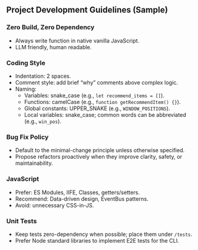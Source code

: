 ## Project Development Guidelines (Sample)

### Zero Build, Zero Dependency
- Always write function in native vanilla JavaScript.
- LLM friendly, human readable.

### Coding Style
- Indentation: 2 spaces.
- Comment style: add brief “why” comments above complex logic.
- Naming:
  - Variables: snake_case (e.g., `let recommend_items = []`).
  - Functions: camelCase (e.g., `function getRecommendItem() {}`).
  - Global constants: UPPER_SNAKE (e.g., `WINDOW_POSITIONS`).
  - Local variables: snake_case; common words can be abbreviated (e.g., `win_pos`).

### Bug Fix Policy
- Default to the minimal-change principle unless otherwise specified.
- Propose refactors proactively when they improve clarity, safety, or maintainability.

### JavaScript
- Prefer: ES Modules, IIFE, Classes, getters/setters.
- Recommend: Data-driven design, EventBus patterns.
- Avoid: unnecessary CSS-in-JS.

### Unit Tests
- Keep tests zero-dependency when possible; place them under `/tests`.
- Prefer Node standard libraries to implement E2E tests for the CLI.



